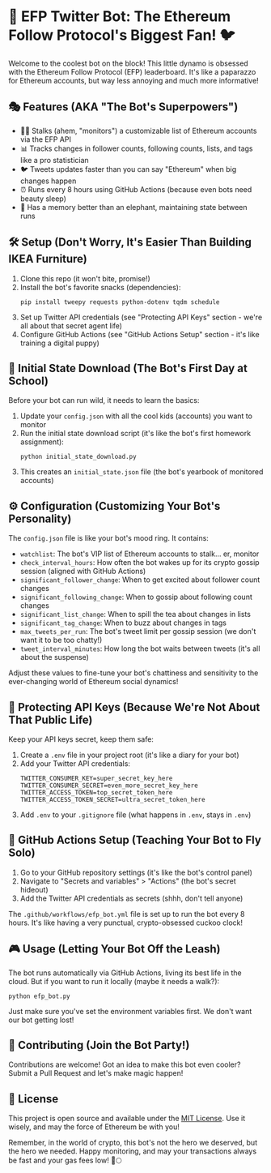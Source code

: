 # 🚀 EFP Twitter Bot: The Ethereum Follow Protocol's Biggest Fan! 🐦

Welcome to the coolest bot on the block! This little dynamo is obsessed with the Ethereum Follow Protocol (EFP) leaderboard. It's like a paparazzo for Ethereum accounts, but way less annoying and much more informative!

## 🎭 Features (AKA "The Bot's Superpowers")

- 🕵️‍♂️ Stalks (ahem, "monitors") a customizable list of Ethereum accounts via the EFP API
- 📊 Tracks changes in follower counts, following counts, lists, and tags like a pro statistician
- 🐦 Tweets updates faster than you can say "Ethereum" when big changes happen
- ⏰ Runs every 8 hours using GitHub Actions (because even bots need beauty sleep)
- 🧠 Has a memory better than an elephant, maintaining state between runs

## 🛠 Setup (Don't Worry, It's Easier Than Building IKEA Furniture)

1. Clone this repo (it won't bite, promise!)
2. Install the bot's favorite snacks (dependencies):
   ```
   pip install tweepy requests python-dotenv tqdm schedule
   ```
3. Set up Twitter API credentials (see "Protecting API Keys" section - we're all about that secret agent life)
4. Configure GitHub Actions (see "GitHub Actions Setup" section - it's like training a digital puppy)

## 🏁 Initial State Download (The Bot's First Day at School)

Before your bot can run wild, it needs to learn the basics:

1. Update your `config.json` with all the cool kids (accounts) you want to monitor
2. Run the initial state download script (it's like the bot's first homework assignment):
   ```
   python initial_state_download.py
   ```
3. This creates an `initial_state.json` file (the bot's yearbook of monitored accounts)

## ⚙️ Configuration (Customizing Your Bot's Personality)

The `config.json` file is like your bot's mood ring. It contains:

- `watchlist`: The bot's VIP list of Ethereum accounts to stalk... er, monitor
- `check_interval_hours`: How often the bot wakes up for its crypto gossip session (aligned with GitHub Actions)
- `significant_follower_change`: When to get excited about follower count changes
- `significant_following_change`: When to gossip about following count changes
- `significant_list_change`: When to spill the tea about changes in lists
- `significant_tag_change`: When to buzz about changes in tags
- `max_tweets_per_run`: The bot's tweet limit per gossip session (we don't want it to be too chatty!)
- `tweet_interval_minutes`: How long the bot waits between tweets (it's all about the suspense)

Adjust these values to fine-tune your bot's chattiness and sensitivity to the ever-changing world of Ethereum social dynamics!

## 🔐 Protecting API Keys (Because We're Not About That Public Life)

Keep your API keys secret, keep them safe:

1. Create a `.env` file in your project root (it's like a diary for your bot)
2. Add your Twitter API credentials:
   ```
   TWITTER_CONSUMER_KEY=super_secret_key_here
   TWITTER_CONSUMER_SECRET=even_more_secret_key_here
   TWITTER_ACCESS_TOKEN=top_secret_token_here
   TWITTER_ACCESS_TOKEN_SECRET=ultra_secret_token_here
   ```
3. Add `.env` to your `.gitignore` file (what happens in `.env`, stays in `.env`)

## 🤖 GitHub Actions Setup (Teaching Your Bot to Fly Solo)

1. Go to your GitHub repository settings (it's like the bot's control panel)
2. Navigate to "Secrets and variables" > "Actions" (the bot's secret hideout)
3. Add the Twitter API credentials as secrets (shhh, don't tell anyone)

The `.github/workflows/efp_bot.yml` file is set up to run the bot every 8 hours. It's like having a very punctual, crypto-obsessed cuckoo clock!

## 🎮 Usage (Letting Your Bot Off the Leash)

The bot runs automatically via GitHub Actions, living its best life in the cloud. But if you want to run it locally (maybe it needs a walk?):

```
python efp_bot.py
```

Just make sure you've set the environment variables first. We don't want our bot getting lost!

## 🤝 Contributing (Join the Bot Party!)

Contributions are welcome! Got an idea to make this bot even cooler? Submit a Pull Request and let's make magic happen!

## 📜 License

This project is open source and available under the [MIT License](LICENSE). Use it wisely, and may the force of Ethereum be with you!

Remember, in the world of crypto, this bot's not the hero we deserved, but the hero we needed. Happy monitoring, and may your transactions always be fast and your gas fees low! 🚀🌕
